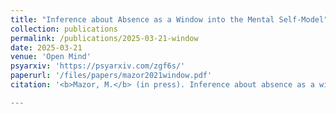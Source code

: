 ```yaml
---
title: "Inference about Absence as a Window into the Mental Self-Model"
collection: publications
permalink: /publications/2025-03-21-window
date: 2025-03-21
venue: 'Open Mind'
psyarxiv: 'https://psyarxiv.com/zgf6s/'
paperurl: '/files/papers/mazor2021window.pdf'
citation: '<b>Mazor, M.</b> (in press). Inference about absence as a window into the mental self-model. <i>Open Mind</i>''

---
```


